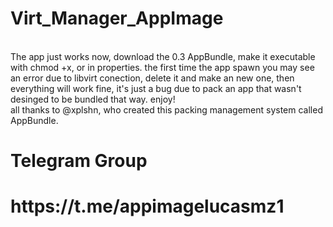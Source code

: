 # Virt_Manager_AppImage

<br>The app just works now, download the 0.3 AppBundle, make it executable with chmod +x, or in properties.
the first time the app spawn you may see an error due to libvirt conection, delete it and make an new one, then everything will work fine, it's just a bug due to pack an app that wasn't desinged to be bundled that way. enjoy!<br/>
all thanks to @xplshn, who created this packing management system called AppBundle.
<h1>Telegram Group<h1/>
<h1>https://t.me/appimagelucasmz1<h1/>
